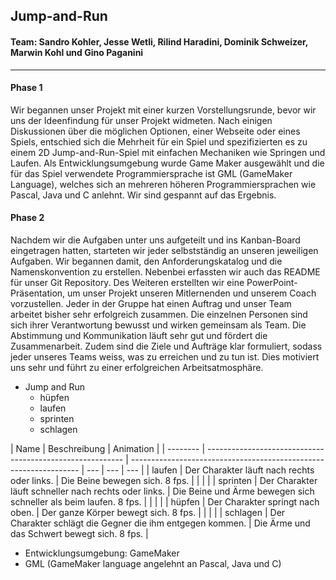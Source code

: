 ## Jump-and-Run

#### Team: Sandro Kohler, Jesse Wetli, Rilind Haradini, Dominik Schweizer, Marwin Kohl und Gino Paganini

---

#### Phase 1

Wir begannen unser Projekt mit einer kurzen Vorstellungsrunde, bevor wir uns der Ideenfindung für unser Projekt widmeten. Nach einigen Diskussionen über die möglichen Optionen, einer Webseite oder eines Spiels, entschied sich die Mehrheit für ein Spiel und spezifizierten es zu einem 2D Jump-and-Run-Spiel mit einfachen Mechaniken wie Springen und Laufen. Als Entwicklungsumgebung wurde Game Maker ausgewählt und die für das Spiel verwendete Programmiersprache ist GML (GameMaker Language), welches sich an mehreren höheren Programmiersprachen wie Pascal, Java und C anlehnt. Wir sind gespannt auf das Ergebnis.

#### Phase 2

Nachdem wir die Aufgaben unter uns aufgeteilt und ins Kanban-Board eingetragen hatten, starteten wir jeder selbstständig an unseren jeweiligen Aufgaben. Wir begannen damit, den Anforderungskatalog und die Namenskonvention zu erstellen. Nebenbei erfassten wir auch das README für unser Git Repository. Des Weiteren erstellten wir eine PowerPoint-Präsentation, um unser Projekt unseren Mitlernenden und unserem Coach vorzustellen. Jeder in der Gruppe hat einen Auftrag und unser Team arbeitet bisher sehr erfolgreich zusammen. Die einzelnen Personen sind sich ihrer Verantwortung bewusst und wirken gemeinsam als Team. Die Abstimmung und Kommunikation läuft sehr gut und fördert die Zusammenarbeit. Zudem sind die Ziele und Aufträge klar formuliert, sodass jeder unseres Teams weiss, was zu erreichen und zu tun ist. Dies motiviert uns sehr und führt zu einer erfolgreichen Arbeitsatmosphäre.

-   Jump and Run
    -   hüpfen
    -   laufen
    -   sprinten
    -   schlagen

| Name     | Beschreibung                                              | Animation                                                         |
| -------- | --------------------------------------------------------- | ----------------------------------------------------------------- | --- | --- | --- |
| laufen   | Der Charakter läuft nach rechts oder links.               | Die Beine bewegen sich. 8 fps.                                    |     |     |     |
| sprinten | Der Charakter läuft schneller nach rechts oder links.     | Die Beine und Ärme bewegen sich schneller als beim laufen. 8 fps. |     |     |     |
| hüpfen   | Der Charakter springt nach oben.                          | Der ganze Körper bewegt sich. 8 fps.                              |     |     |     |
| schlagen | Der Charakter schlägt die Gegner die ihm entgegen kommen. | Die Ärme und das Schwert bewegt sich. 8 fps.                      |

-   Entwicklungsumgebung: GameMaker
-   GML (GameMaker language angelehnt an Pascal, Java und C)
